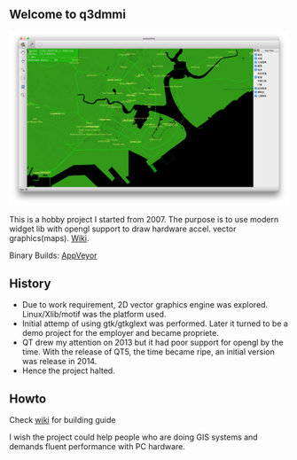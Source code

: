 ## Welcome to q3dmmi
![Demo](https://github.com/jiangfeng79/q3dmmi/blob/master/hmiios2014/Screenshots/4.png)

This is a hobby project I started from 2007.
The purpose is to use modern widget lib with opengl support to draw hardware accel. vector graphics(maps).
[Wiki](https://github.com/jiangfeng79/q3dmmi/wiki).

Binary Builds:
[AppVeyor](https://ci.appveyor.com/project/jiangfeng79/q3dmmi/build/artifacts)

## History
- Due to work requirement, 2D vector graphics engine was explored. Linux/Xlib/motif was the platform used.
- Initial attemp of using gtk/gtkglext was performed. Later it turned to be a demo project for the employer and became propriete.
- QT drew my attention on 2013 but it had poor support for opengl by the time. With the release of QT5, the time became ripe, an initial version was release in 2014.
- Hence the project halted.

## Howto
Check [wiki](https://github.com/jiangfeng79/q3dmmi/wiki) for building guide

I wish the project could help people who are doing GIS systems and demands fluent performance with PC hardware. 
